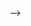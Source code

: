 <!-- ---
title: "Role of Artificial Intelligence in Online Education: A Systematic Mapping Study"
authors:
  - R Shafique
  - W Aljedaani
  - F Rustam
  - E Lee
  - A Mehmood
  - GS Choi
date: "2023-05-22T00:00:00Z"
doi: ""

# Schedule page publish date (NOT publication's date).
publishDate: "2017-01-01T00:00:00Z"

# Publication type.
# Legend: 0 = Uncategorized; 1 = Conference paper; 2 = Journal article;
# 3 = Preprint / Working Paper; 4 = Report; 5 = Book; 6 = Book section;
# 7 = Thesis; 8 = Patent
publication_types: ["2"]

# Publication name and optional abbreviated publication name.
publication: ""
publication_short: ""

abstract: Artificial intelligence (AI) comprises various sub-fields, including machine learning (ML) and deep learning (DL) perform a key role in the transformation of many industries, including education. It changes traditional learning methods by using its Innovative techniques and applications. Using its applications, the teachers may keep track of each student’s development, paying close attention to the areas in which they struggle. Many researchers are working with ML and DL to exploit its discoveries and insights. In education, traditional education methods (TEM) are the same for each student, which means each student is taught in the same way as ML and DL, making this process flexible and creative for solving complex problems and enhancing productivity. Nowadays, each institution adopts E-learning methods as the primary way of learning, especially during the pandemic. Despite this evolution of creativity, delivering quality education, making strategies for analyzing performance and future goals, and career counseling for students still pose challenges. The current study aims to offer a complete overview of the significance of ML approaches in online education. To accomplish this purpose, the study synthesizes information from multiple scientific papers that investigate (a) the methodology used to construct learning analysis tools, (b) the key data resources used, and (c) the scopeÂ of data sources now available. This systematic literature review (SLR) examines the research conducted between 1961 and 2022, focusing on various machine learning (ML) and deep learning (DL) techniques. Its aim is to provide insights into the applications of these techniques and offer optimal solutions to the research questions at hand. We are convinced that our complete assessment will be a dependable resource for the research group in ascertainment the best approach and information source for their unique needs. Moreover, our findings provide valuable insights on the subject matter that could aid the research community in their future endeavors in the related field.

# Summary. An optional shortened abstract.
summary: Lorem ipsum dolor sit amet, consectetur adipiscing elit. Duis posuere tellus ac convallis placerat. Proin tincidunt magna sed ex sollicitudin condimentum.

# tags:
# - Source Themes
# featured: false

links:
# - name: Custom Link
#   url: http://example.org
# url_pdf: https://ieeexplore.ieee.org/stamp/stamp.jsp?arnumber=10129263
# url_code: 'https://github.com/wowchemy/wowchemy-hugo-themes'
# url_dataset: '#'
# url_poster: '#'
# url_project: ''
# url_slides: ''
# url_source: '#'
# url_video: '#'

# Featured image
# To use, add an image named `featured.jpg/png` to your page's folder. 
# image:
#   caption: 'Image credit: [**Unsplash**](https://unsplash.com/photos/s9CC2SKySJM)'
#   focal_point: ""
#   preview_only: false

# Associated Projects (optional).
#   Associate this publication with one or more of your projects.
#   Simply enter your project's folder or file name without extension.
#   E.g. `internal-project` references `content/project/internal-project/index.md`.
#   Otherwise, set `projects: []`.
projects:
- internal-project

# Slides (optional).
#   Associate this publication with Markdown slides.
#   Simply enter your slide deck's filename without extension.
#   E.g. `slides: "example"` references `content/slides/example/index.md`.
#   Otherwise, set `slides: ""`.
# slides: example
---

<!-- {{% callout note %}}
Create your slides in Markdown - click the *Slides* button to check out the example.
{{% /callout %}}

Supplementary notes can be added here, including [code, math, and images](https://wowchemy.com/docs/writing-markdown-latex/). --> -->
